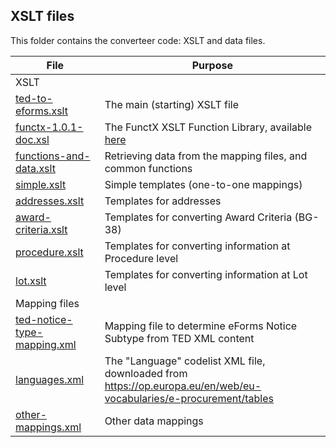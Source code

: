
## XSLT files
This folder contains the converteer code: XSLT and data files.

| File | Purpose |
| --- | --- |
| XSLT |
|  [ted-to-eforms.xslt](ted-to-eforms.xslt) | The main (starting) XSLT file |
|  [functx-1.0.1-doc.xsl](lib/functx-1.0.1-doc.xsl) | The FunctX XSLT Function Library, available [here](http://www.xsltfunctions.com/) |
|  [functions-and-data.xslt](functions-and-data.xslt) | Retrieving data from the mapping files, and common functions |
|  [simple.xslt](simple.xslt) | Simple templates (one-to-one mappings) |
|  [addresses.xslt](addresses.xslt) | Templates for addresses |
|  [award-criteria.xslt](award-criteria.xslt) | Templates for converting Award Criteria (BG-38) |
|  [procedure.xslt](procedure.xslt) | Templates for converting information at Procedure level |
|  [lot.xslt](lot.xslt) | Templates for converting information at Lot level |
| Mapping files |
| [ted-notice-type-mapping.xml](ted-notice-mapping.xml) | Mapping file to determine eForms Notice Subtype from TED XML content |
| [languages.xml](languages.xml) | The "Language" codelist XML file, downloaded from https://op.europa.eu/en/web/eu-vocabularies/e-procurement/tables |
| [other-mappings.xml](other-mappings.xml) | Other data mappings |

